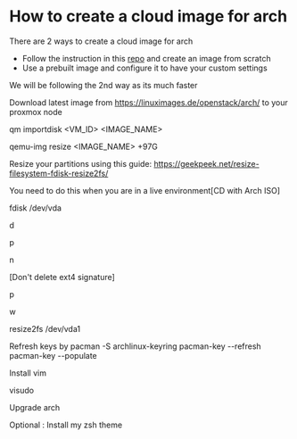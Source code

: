 # How to create a cloud image for arch

There are 2 ways to create a cloud image for arch
- Follow the instruction in this [repo](https://github.com/hartwork/image-bootstrap) and create an image from scratch
- Use a prebuilt image and configure it to have your custom settings

We will be following the 2nd way as its much faster

Download latest image from https://linuximages.de/openstack/arch/ to your proxmox node

qm importdisk <VM_ID> <IMAGE_NAME>

qemu-img resize <IMAGE_NAME> +97G

Resize your partitions using this guide:
https://geekpeek.net/resize-filesystem-fdisk-resize2fs/

You need to do this when you are in a live environment[CD with Arch ISO]

fdisk /dev/vda

d

p

n

[Don't delete ext4 signature]

p

w

resize2fs /dev/vda1


Refresh keys by
pacman -S archlinux-keyring
pacman-key --refresh
pacman-key --populate

Install vim

visudo

Upgrade arch

Optional : Install my zsh theme

